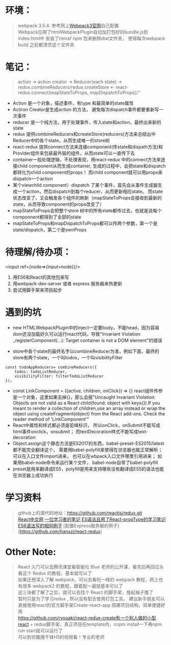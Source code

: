 # 环境：
> webpack 3.5.4: 参考网上[Webpack3官网](https://webpack.js.org/configuration/)自己配置  
> Webpack应用了htmlWebpackPlugin自动加打包好的bundle.js到index.html中
> 安装了rimraf npm 包来删除dist文件夹， 使得每次webpack build 之前都清空这个文件夹

# 笔记： 
> action -> action creator -> Reducer(each state) -> redux.combineReducers/redux.createStore <- react-redux.connect(mapStateToProps, mapDispatchToProps)/'<Provider store={store}>'

* Action 是一个对象，描述事件，有type 和最简单的state属性
* Actiron Creator是生成action 的方法， 避免每次dispatch事件都要重新写一次事件
* reducer 是一个纯方法，用于处理事件，传入state和action，最终出来新的state
* redux 提供combineReducers和createStore(reducers)方法来总结出中Reducer中的各个state，从而生成唯一的store树
* react-redux 提供connect方法来连接component(传state和dispath方法)和Provider组件来包装最外层的组件，从而state可以一直传下去
* container一般处理逻辑，不处理表现，用react-redux 中的connect方法来连接child component从而生成container, 生成的过程中，会把state和dispatch都转化为child component的props！ 而child component就可以用props来dispatch一个action
* 某个viewchild component）dispatch 了某个事件，首先会从事件生成器生成一个action，然后dispatch到每个reducer，从而更新相应state。 而state状态改变了，又会触发各个组件的刷新（mapStateToProps会接收到最新的state，从而导致component的props改变了）
* mapStateToProps会把整个store 树中的所有state都传过去，也就是说每个componnent都得到了全部的state
* mapStateToProps和mapDispatchToProps都可以传两个参数，第一个是 state/dispatch，第二个是ownProps

 # 待理解/待办项：
<input ref={node=>{input=node}}/>
1. 用ES6和React的其他包来写
2. 用webpack-dev-server 或者 express 服务器来热更新
3. 尝试用脚手架来项目起步

# 遇到的坑
* new HTMLWebpackPlugin中的inject一定要body，不能head，因为容易dom还没加载好久可以运行react代码，导致"Invariant Violation: _registerComponent(...): Target container is not a DOM element"的错误

* store中各个state的最终名字以combineReducer为准，例如下面，最终的store有两个state，一个叫todos，一个叫visibilityFilter
```
const todoAppReducers= combineReducers({
	todos: todoListReducer,
	visibilityFilter: filterTodoListReducer
});
```
* const LinkComponent = ({active, children, onClick}) => {} react组件传参是一个对象，这里如果去掉{}，那么会报"Uncaught Invariant Violation: Objects are not valid as a React child(found: object with keys{}).If you meant to render a collection of children,use an array instead or wrap the object using createFragment(object) from the React add-ons. Check the reader method of 'LinkComponent'"
* React中属性和样式都必须是驼峰标识， 所以onClick，onSubmit不能写成html事件onclick，onsubmit； 而textDecoration样式不能写成text-decoration
* Object.assign这个静态方法是ES2017的东西，babel-preset-ES2015/latest 都不能完全翻译这个， 需要用babel-polyfill来使得在浏览器也能正常解析；可以在入口文件import进来， 也可以在wbpack入口文件哪里引用进来； 如果用babel-node命令来运行某个文件， babel-node自带了babel-polyfill
* preset是用来翻译成ES5，polyfill是用来支持哪些没有翻译成ES5的语法也能在浏览器上成功执行


# 学习资料
> github上的源代码地址：https://github.com/reactjs/redux.git   
> [React中文网](http://cn.redux.js.org/index.html)
> [一位学习者的笔记](https://github.com/kenberkeley/redux-simple-tutorial)
> [ES语法且用了React-propType的学习笔记](http://www.cnblogs.com/heigehe/)
> [ES6语法写的相同例子](https://github.com/willerfu/redux-todoList)
> [配置Express服务器的例子] (https://github.com/hanxzi/react-redux)

# Other Note:
> React 入门可以去腾讯课堂看智能社 Blue 老师的公开课，看完后再回过头看这个 Redux 的教程，基本就可以了  
> 如果还想深入了解 webpack，可以去看阮一峰的 webpack 教程，网上也有很多 webpack2 的教程，跟着配一遍就基本可以了  
> 这三块都了解了之后，就可以去找个 React 的脚手架，挽起袖子撸了  
> 暂时只是为了学习redux , 所以没有配合使用打包工具， 建议新手朋友可以直接使用react的官方脚手架Create-react-app 搭建项目结构，简单便捷好用  
> https://github.com/ryouaki/react-redux-create有一个别人做的小型react + redux脚手架，真正项目在template内，cnpm install一下再npm run start就可以运行了  
> 可以到优酷搜千锋H5的视频看！专业的老师  
